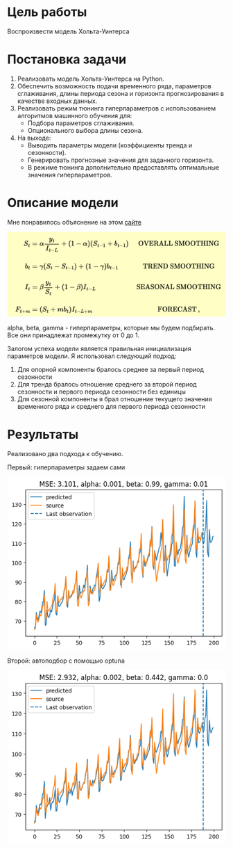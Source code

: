 # Цель работы

Воспроизвести модель Хольта-Уинтерса 

# Постановка задачи

1. Реализовать модель Хольта-Уинтерса на Python.
2. Обеспечить возможность подачи временного ряда, параметров сглаживания, длины периода сезона и горизонта прогнозирования в качестве входных данных.
3. Реализовать режим тюнинга гиперпараметров с использованием алгоритмов машинного обучения для:
    - Подбора параметров сглаживания.
    - Опционального выбора длины сезона.
4. На выходе:
    - Выводить параметры модели (коэффициенты тренда и сезонности).
    - Генерировать прогнозные значения для заданного горизонта.
    - В режиме тюнинга дополнительно предоставлять оптимальные значения гиперпараметров.

# Описание модели

Мне понравилось объяснение на этом [сайте](https://www.itl.nist.gov/div898/handbook/pmc/section4/pmc435.htm)

![alt text](image.png)

alpha, beta, gamma - гиперпараметры, которые мы будем подбирать. Все они принадлежат промежутку от 0 до 1.

Залогом успеха модели является правильная инициализация параметров модели. Я использовал следующий подход:

1. Для опорной компоненты бралось среднее за первый период сезонности
2. Для тренда бралось отношение среднего за второй период сезонности и первого периода сезонности без единицы
3. Для сезонной компоненты я брал отношение текущего значения временного ряда и среднего для первого периода сезонности

# Результаты

Реализовано два подхода к обучению.

Первый: гиперпараметры задаем сами 

![alt text](image-1.png)

Второй: автоподбор с помощью optuna

![alt text](image-2.png)

